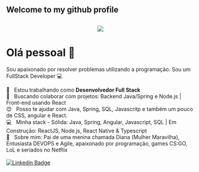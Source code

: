 <h2>Welcome to my github profile </h2>
<h2 align="center">
  <img src="https://developers.giphy.com/branch/master/static/api-c99e353f761d318322c853c03ebcf21b.gif">
</h2>

# Olá pessoal 👋
Sou apaixonado por resolver problemas utilizando a programação.
Sou um FullStack Developer :computer:

 :rocket:  &nbsp; Estou trabalhando como **Desenvolvedor Full Stack**
 <br/> :purple_heart: &nbsp; Buscando colaborar com projetos: Backend Java/Spring e Node.js | Front-end usando React
 <br/> :blush: &nbsp; Posso te ajudar com Java, Spring, SQL, Javascritp e também um pouco de CSS, angular e React.
 <br/> :computer: &nbsp; Minha stack - Sólida: Java, Spring, Angular, Javascript, SQL | Em Construção: ReactJS, Node.js, React Native & Typescript
 <br/> 💬  &nbsp; Sobre mim: Pai de uma menina chamada Diana (Mulher Maravilha), Entusiasta DEVOPS e Agile, apaixonado por programação, games CS:GO, LoL e seriados no Netflix
 <br/> 
 <br/> [![Linkedin Badge](https://img.shields.io/badge/-RafaelSalles-blue?style=flat-square&logo=Linkedin&logoColor=white&link=https://www.linkedin.com/in/rafasall/)](https://www.linkedin.com/in/rafasall/) 



<!--
**rafasall/rafasall** is a ✨ _special_ ✨ repository because its `README.md` (this file) appears on your GitHub profile.

Here are some ideas to get you started:


- 💬 Hi dears. My name is Rafael Salles, I'm 20 year old, I live in Brazil.
- 🏢 Working as a Software Engineer with SQL, Java, Spring, Javascript and Angular
- 💻 I love software development API's and Applications
- 🚀 Still improving my knowledge on AWS, Kotlin, Micronaut, gRPC and English

- 🔭 I’m currently working on ...
- 🌱 I’m currently learning ...
- 👯 I’m looking to collaborate on ...
- 🤔 I’m looking for help with ...
- 💬 Ask me about ...
- 📫 How to reach me: ...
- 😄 Pronouns: ...
- ⚡ Fun fact: ...
--> 
